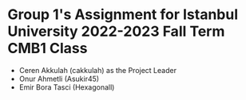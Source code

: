 # Group 1's Assignment for Istanbul University 2022-2023 Fall Term CMB1 Class 

- Ceren Akkulah (cakkulah) as the Project Leader
- Onur Ahmetli (Asukir45)
- Emir Bora Tasci (Hexagonall)

